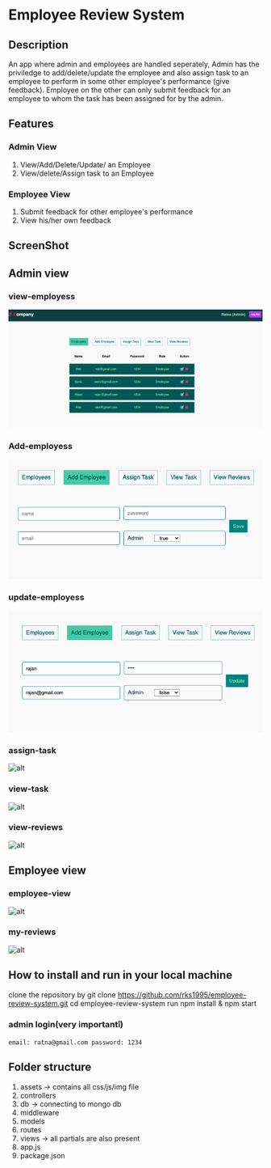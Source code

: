 # Employee Review System

## Description

An app where admin and employees are handled seperately, Admin has the priviledge to add/delete/update the
employee and also assign task to an employee to perform in some other employee's performance (give feedback).
Employee on the other can only submit feedback for an employee to whom the task has been assigned for by the admin.

## Features

### Admin View

1. View/Add/Delete/Update/ an Employee
2. View/delete/Assign task to an Employee

### Employee View

1. Submit feedback for other employee's performance
2. View his/her own feedback

## ScreenShot

## Admin view

### view-employess

![alt](assets/img/Admin-view.png)

### Add-employess

![alt](assets/img/Add-employee.png)

### update-employess

![alt](assets/img/update-employee.png)

### assign-task

![alt]('./assets/img/Assign-task.png')

### view-task

![alt]('./assets/img/view-task.png')

### view-reviews

![alt]('./assets/img/view-all-reviews.png')

## Employee view

### employee-view

![alt]('./assets/img/employee-view.png')

### my-reviews

![alt]('./assets/img/my-review-employee.png')

## How to install and run in your local machine

clone the repository by git clone https://github.com/rks1995/employee-review-system.git
cd employee-review-system
run npm install & npm start

### admin login(very important❕)

`email: ratna@gmail.com password: 1234`

## Folder structure

1. assets -> contains all css/js/img file
2. controllers
3. db -> connecting to mongo db
4. middleware
5. models
6. routes
7. views -> all partials are also present
8. app.js
9. package.json
